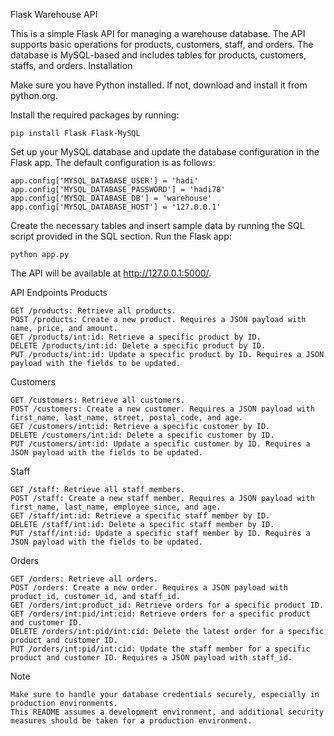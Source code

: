 Flask Warehouse API

This is a simple Flask API for managing a warehouse database. The API supports basic operations for products, customers, staff, and orders. The database is MySQL-based and includes tables for products, customers, staffs, and orders.
Installation

Make sure you have Python installed. If not, download and install it from python.org.

Install the required packages by running:

    pip install Flask Flask-MySQL


Set up your MySQL database and update the database configuration in the Flask app. The default configuration is as follows:

    app.config['MYSQL_DATABASE_USER'] = 'hadi'
    app.config['MYSQL_DATABASE_PASSWORD'] = 'hadi78'
    app.config['MYSQL_DATABASE_DB'] = 'warehouse'
    app.config['MYSQL_DATABASE_HOST'] = '127.0.0.1'



Create the necessary tables and insert sample data by running the SQL script provided in the SQL section.
Run the Flask app:

    python app.py

The API will be available at http://127.0.0.1:5000/.

API Endpoints
Products

    GET /products: Retrieve all products.
    POST /products: Create a new product. Requires a JSON payload with name, price, and amount.
    GET /products/int:id: Retrieve a specific product by ID.
    DELETE /products/int:id: Delete a specific product by ID.
    PUT /products/int:id: Update a specific product by ID. Requires a JSON payload with the fields to be updated.

Customers

    GET /customers: Retrieve all customers.
    POST /customers: Create a new customer. Requires a JSON payload with first_name, last_name, street, postal_code, and age.
    GET /customers/int:id: Retrieve a specific customer by ID.
    DELETE /customers/int:id: Delete a specific customer by ID.
    PUT /customers/int:id: Update a specific customer by ID. Requires a JSON payload with the fields to be updated.

Staff

    GET /staff: Retrieve all staff members.
    POST /staff: Create a new staff member. Requires a JSON payload with first_name, last_name, employee_since, and age.
    GET /staff/int:id: Retrieve a specific staff member by ID.
    DELETE /staff/int:id: Delete a specific staff member by ID.
    PUT /staff/int:id: Update a specific staff member by ID. Requires a JSON payload with the fields to be updated.

Orders

    GET /orders: Retrieve all orders.
    POST /orders: Create a new order. Requires a JSON payload with product_id, customer_id, and staff_id.
    GET /orders/int:product_id: Retrieve orders for a specific product ID.
    GET /orders/int:pid/int:cid: Retrieve orders for a specific product and customer ID.
    DELETE /orders/int:pid/int:cid: Delete the latest order for a specific product and customer ID.
    PUT /orders/int:pid/int:cid: Update the staff member for a specific product and customer ID. Requires a JSON payload with staff_id.

Note

    Make sure to handle your database credentials securely, especially in production environments.
    This README assumes a development environment, and additional security measures should be taken for a production environment.
